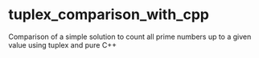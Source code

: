 # tuplex_comparison_with_cpp
Comparison of a simple solution to count all prime numbers up to a given value using tuplex and pure C++

